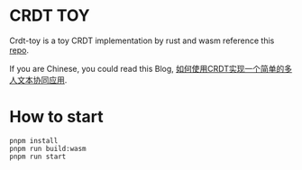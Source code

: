 # CRDT TOY

Crdt-toy is a toy CRDT implementation by rust and wasm reference this [repo](https://github.com/wangdashuaihenshuai/crdt-edit).

If you are Chinese, you could read this Blog, [如何使用CRDT实现一个简单的多人文本协同应用](https://leonzhao.cn/blog/2022/07/07/crdt-toy).

# How to start

```shell
pnpm install
pnpm run build:wasm
pnpm run start
```
